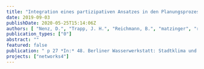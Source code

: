 ```yaml
---
title: "Integration eines partizipativen Ansatzes in den Planungsprozess"
date: 2019-09-03
publishDate: 2020-05-25T15:14:06Z
authors: [ "Nenz, D.", "Trapp, J. H.", "Reichmann, B.", "matzinger", "rouault", "Anterola, J.", "Gunkel, M.", "Winker, M." ]
publication_types: ["0"]
abstract: ""
featured: false
publication: " p 27 *In:* 48. Berliner Wasserwerkstatt: Stadtklima und Wasser. Deutsches Institut für Urbanistik, Berlin , Germany. 2019-09-03"
projects: ["networks4"]
---
```



